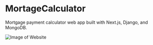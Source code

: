 # MortageCalculator

Mortgage payment calculator web app built with Next.js, Django, and MongoDB.

![Image of Website](https://i.imgur.com/jrn3TXe.png)
